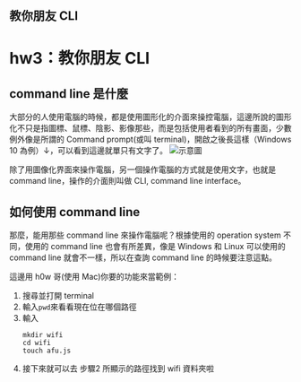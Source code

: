 ## 教你朋友 CLI

# hw3：教你朋友 CLI

## command line 是什麼

大部分的人使用電腦的時候，都是使用圖形化的介面來操控電腦，這邊所說的圖形化不只是指圖標、鼠標、陰影、影像那些，而是包括使用者看到的所有畫面，少數例外像是所謂的 Command prompt(或叫 terminal)，開啟之後長這樣（Windows 10 為例）↓，可以看到這邊就單只有文字了。
![示意圖](https://i.imgur.com/2EdXceS.png)

除了用圖像化界面來操作電腦，另一個操作電腦的方式就是使用文字，也就是 command line，操作的介面則叫做 CLI, command line interface。

## 如何使用 command line
那麼，能用那些 command line 來操作電腦呢？根據使用的 operation system 不同，使用的 command line 也會有所差異，像是 Windows 和 Linux 可以使用的 command line 就會不一樣，所以在查詢 command line 的時候要注意這點。

這邊用 h0w 哥(使用 Mac)你要的功能來當範例：
1. 搜尋並打開 terminal
2. 輸入`pwd`來看看現在位在哪個路徑
3. 輸入
    ```
    mkdir wifi
    cd wifi
    touch afu.js
    ```
4. 接下來就可以去 步驟2 所顯示的路徑找到 wifi 資料夾啦